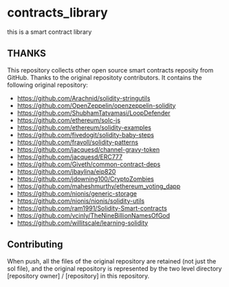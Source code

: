 # contracts_library

this is a smart contract library
## THANKS

This repository collects other open source smart contracts reposity from GitHub. Thanks to the original repositoty contributors. It contains the following original repository:
* https://github.com/Arachnid/solidity-stringutils
* https://github.com/OpenZeppelin/openzeppelin-solidity
* https://github.com/ShubhamTatvamasi/LoopDefender
* https://github.com/ethereum/solc-js
* https://github.com/ethereum/solidity-examples
* https://github.com/fivedogit/solidity-baby-steps
* https://github.com/fravoll/solidity-patterns
* https://github.com/jacquesd/channel-gravy-token
* https://github.com/jacquesd/ERC777
* https://github.com/Giveth/common-contract-deps
* https://github.com/jbaylina/eip820
* https://github.com/jdowning100/CryptoZombies
* https://github.com/maheshmurthy/ethereum_voting_dapp
* https://github.com/nionis/generic-storage
* https://github.com/nionis/nionis/solidity-utils
* https://github.com/ram1991/Solidity-Smart-contracts
* https://github.com/vcinly/TheNineBillionNamesOfGod
* https://github.com/willitscale/learning-solidity
## Contributing
When push, all the files of the original repository are retained (not just the sol file), and the original repository is represented by the two level directory [repository owner] / [repository] in this repository.
